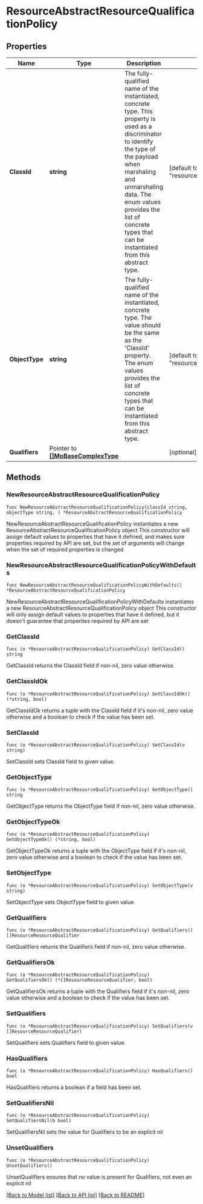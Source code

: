 # ResourceAbstractResourceQualificationPolicy

## Properties

Name | Type | Description | Notes
------------ | ------------- | ------------- | -------------
**ClassId** | **string** | The fully-qualified name of the instantiated, concrete type. This property is used as a discriminator to identify the type of the payload when marshaling and unmarshaling data. The enum values provides the list of concrete types that can be instantiated from this abstract type. | [default to "resourcepool.QualificationPolicy"]
**ObjectType** | **string** | The fully-qualified name of the instantiated, concrete type. The value should be the same as the &#39;ClassId&#39; property. The enum values provides the list of concrete types that can be instantiated from this abstract type. | [default to "resourcepool.QualificationPolicy"]
**Qualifiers** | Pointer to [**[]MoBaseComplexType**](MoBaseComplexType.md) |  | [optional] 

## Methods

### NewResourceAbstractResourceQualificationPolicy

`func NewResourceAbstractResourceQualificationPolicy(classId string, objectType string, ) *ResourceAbstractResourceQualificationPolicy`

NewResourceAbstractResourceQualificationPolicy instantiates a new ResourceAbstractResourceQualificationPolicy object
This constructor will assign default values to properties that have it defined,
and makes sure properties required by API are set, but the set of arguments
will change when the set of required properties is changed

### NewResourceAbstractResourceQualificationPolicyWithDefaults

`func NewResourceAbstractResourceQualificationPolicyWithDefaults() *ResourceAbstractResourceQualificationPolicy`

NewResourceAbstractResourceQualificationPolicyWithDefaults instantiates a new ResourceAbstractResourceQualificationPolicy object
This constructor will only assign default values to properties that have it defined,
but it doesn't guarantee that properties required by API are set

### GetClassId

`func (o *ResourceAbstractResourceQualificationPolicy) GetClassId() string`

GetClassId returns the ClassId field if non-nil, zero value otherwise.

### GetClassIdOk

`func (o *ResourceAbstractResourceQualificationPolicy) GetClassIdOk() (*string, bool)`

GetClassIdOk returns a tuple with the ClassId field if it's non-nil, zero value otherwise
and a boolean to check if the value has been set.

### SetClassId

`func (o *ResourceAbstractResourceQualificationPolicy) SetClassId(v string)`

SetClassId sets ClassId field to given value.


### GetObjectType

`func (o *ResourceAbstractResourceQualificationPolicy) GetObjectType() string`

GetObjectType returns the ObjectType field if non-nil, zero value otherwise.

### GetObjectTypeOk

`func (o *ResourceAbstractResourceQualificationPolicy) GetObjectTypeOk() (*string, bool)`

GetObjectTypeOk returns a tuple with the ObjectType field if it's non-nil, zero value otherwise
and a boolean to check if the value has been set.

### SetObjectType

`func (o *ResourceAbstractResourceQualificationPolicy) SetObjectType(v string)`

SetObjectType sets ObjectType field to given value.


### GetQualifiers

`func (o *ResourceAbstractResourceQualificationPolicy) GetQualifiers() []ResourceResourceQualifier`

GetQualifiers returns the Qualifiers field if non-nil, zero value otherwise.

### GetQualifiersOk

`func (o *ResourceAbstractResourceQualificationPolicy) GetQualifiersOk() (*[]ResourceResourceQualifier, bool)`

GetQualifiersOk returns a tuple with the Qualifiers field if it's non-nil, zero value otherwise
and a boolean to check if the value has been set.

### SetQualifiers

`func (o *ResourceAbstractResourceQualificationPolicy) SetQualifiers(v []ResourceResourceQualifier)`

SetQualifiers sets Qualifiers field to given value.

### HasQualifiers

`func (o *ResourceAbstractResourceQualificationPolicy) HasQualifiers() bool`

HasQualifiers returns a boolean if a field has been set.

### SetQualifiersNil

`func (o *ResourceAbstractResourceQualificationPolicy) SetQualifiersNil(b bool)`

 SetQualifiersNil sets the value for Qualifiers to be an explicit nil

### UnsetQualifiers
`func (o *ResourceAbstractResourceQualificationPolicy) UnsetQualifiers()`

UnsetQualifiers ensures that no value is present for Qualifiers, not even an explicit nil

[[Back to Model list]](../README.md#documentation-for-models) [[Back to API list]](../README.md#documentation-for-api-endpoints) [[Back to README]](../README.md)


